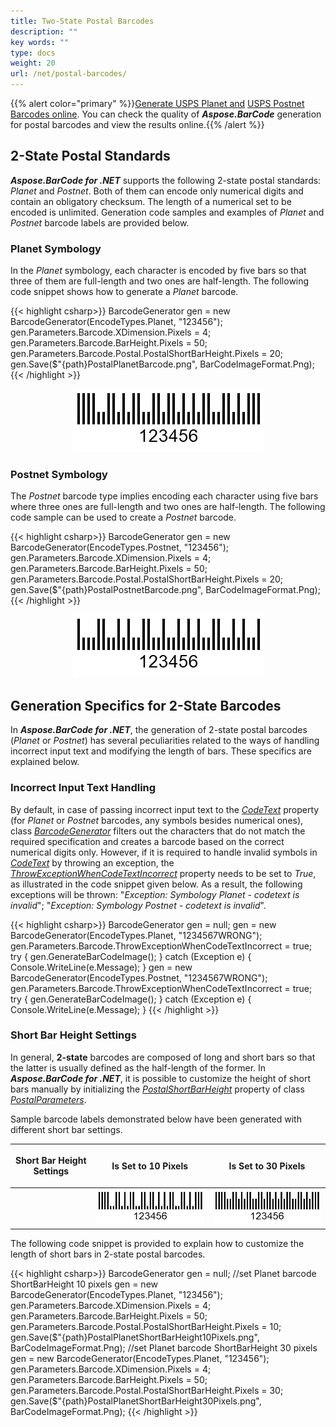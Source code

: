 ```yaml
---
title: Two-State Postal Barcodes
description: ""
key words: ""
type: docs
weight: 20
url: /net/postal-barcodes/
---
```

{{% alert color="primary" %}}[Generate USPS Planet and](https://products.aspose.app/barcode/generate/planet) [USPS Postnet Barcodes online](https://products.aspose.app/barcode/generate/postnet). You can check the quality of ***Aspose.BarCode*** generation for postal barcodes and view the results online.{{% /alert %}}
  
## **2-State Postal Standards**
***Aspose.BarCode for .NET*** supports the following 2-state postal standards: *Planet* and *Postnet*. Both of them can encode only numerical digits and contain an obligatory checksum. The length of a numerical set to be encoded is unlimited. Generation code samples and examples of *Planet* and *Postnet* barcode labels are provided below.  

### **Planet Symbology**
In the *Planet* symbology, each character is encoded by five bars so that three of them are full-length and two ones are half-length. The following code snippet shows how to generate a *Planet* barcode.
  
{{< highlight csharp>}}
BarcodeGenerator gen = new BarcodeGenerator(EncodeTypes.Planet, "123456");
gen.Parameters.Barcode.XDimension.Pixels = 4;
gen.Parameters.Barcode.BarHeight.Pixels = 50;
gen.Parameters.Barcode.Postal.PostalShortBarHeight.Pixels = 20;
gen.Save($"{path}PostalPlanetBarcode.png", BarCodeImageFormat.Png);
{{< /highlight >}}
  
<p align="center"><img src="postalplanetbarcode.png"></p> 
  
### **Postnet Symbology**
The *Postnet* barcode type implies encoding each character using five bars where three ones are full-length and two ones are half-length. The following code sample can be used to create a *Postnet* barcode.

{{< highlight csharp>}}
BarcodeGenerator gen = new BarcodeGenerator(EncodeTypes.Postnet, "123456");
gen.Parameters.Barcode.XDimension.Pixels = 4;
gen.Parameters.Barcode.BarHeight.Pixels = 50;
gen.Parameters.Barcode.Postal.PostalShortBarHeight.Pixels = 20;
gen.Save($"{path}PostalPostnetBarcode.png", BarCodeImageFormat.Png);
{{< /highlight >}}
  
<p align="center"><img src="postalpostnetbarcode.png"></p>

## **Generation Specifics for 2-State Barcodes**
In ***Aspose.BarCode for .NET***, the generation of 2-state postal barcodes (*Planet* or *Postnet*) has several peculiarities related to the ways of handling incorrect input text and modifying the length of bars. These specifics are explained below.

### **Incorrect Input Text Handling**
By default, in case of passing incorrect input text to the [*CodeText*](https://apireference.aspose.com/barcode/net/aspose.barcode.generation/barcodegenerator/properties/codetext) property (for *Planet* or *Postnet* barcodes, any symbols besides numerical ones), class [*BarcodeGenerator*](https://apireference.aspose.com/barcode/net/aspose.barcode.generation/barcodegenerator) filters out the characters that do not match the required specification and creates a barcode based on the correct numerical digits only. However, if it is required to handle invalid symbols in [*CodeText*](https://apireference.aspose.com/barcode/net/aspose.barcode.generation/barcodegenerator/properties/codetext) by throwing an exception, the [*ThrowExceptionWhenCodeTextIncorrect*](https://apireference.aspose.com/barcode/net/aspose.barcode.generation/barcodeparameters/properties/throwexceptionwhencodetextincorrect) property needs to be set to *True*, as illustrated in the code snippet given below. As a result, the following exceptions will be thrown: "*Exception: Symbology Planet - codetext is invalid*"; "*Exception: Symbology Postnet - codetext is invalid*".  

{{< highlight csharp>}}
BarcodeGenerator gen = null;
gen = new BarcodeGenerator(EncodeTypes.Planet, "1234567WRONG");
gen.Parameters.Barcode.ThrowExceptionWhenCodeTextIncorrect = true;
try
{
    gen.GenerateBarCodeImage();
}
catch (Exception e)
{
    Console.WriteLine(e.Message);
}
gen = new BarcodeGenerator(EncodeTypes.Postnet, "1234567WRONG");
gen.Parameters.Barcode.ThrowExceptionWhenCodeTextIncorrect = true;
try
{
    gen.GenerateBarCodeImage();
}
catch (Exception e)
{
    Console.WriteLine(e.Message);
}
{{< /highlight >}}

### **Short Bar Height Settings**
In general, **2-state** barcodes are composed of long and short bars so that the latter is usually defined as the half-length of the former. In ***Aspose.BarCode for .NET***, it is possible to customize the height of short bars manually by initializing the [*PostalShortBarHeight*](https://apireference.aspose.com/barcode/net/aspose.barcode.generation/postalparameters/properties/postalshortbarheight) property of class [*PostalParameters*](https://apireference.aspose.com/barcode/net/aspose.barcode.generation/postalparameters).  
  
Sample barcode labels demonstrated below have been generated with different short bar settings.
  
|<p align="center">**Short Bar Height Settings**</p>|<p align="center">**Is Set to 10 Pixels**</p>|<p align="center">**Is Set to 30 Pixels**</p>|
| :-: | :-: | :-: |  
| |<img src="postalplanetshortbarheight10pixels.png">|<img src="postalplanetshortbarheight30pixels.png">|
  
The following code snippet is provided to explain how to customize the length of short bars in 2-state postal barcodes.

{{< highlight csharp>}}
BarcodeGenerator gen = null;
//set Planet barcode ShortBarHeight 10 pixels
gen = new BarcodeGenerator(EncodeTypes.Planet, "123456");
gen.Parameters.Barcode.XDimension.Pixels = 4;
gen.Parameters.Barcode.BarHeight.Pixels = 50;
gen.Parameters.Barcode.Postal.PostalShortBarHeight.Pixels = 10;
gen.Save($"{path}PostalPlanetShortBarHeight10Pixels.png", BarCodeImageFormat.Png);
//set Planet barcode ShortBarHeight 30 pixels
gen = new BarcodeGenerator(EncodeTypes.Planet, "123456");
gen.Parameters.Barcode.XDimension.Pixels = 4;
gen.Parameters.Barcode.BarHeight.Pixels = 50;
gen.Parameters.Barcode.Postal.PostalShortBarHeight.Pixels = 30;
gen.Save($"{path}PostalPlanetShortBarHeight30Pixels.png", BarCodeImageFormat.Png);
{{< /highlight >}}
 